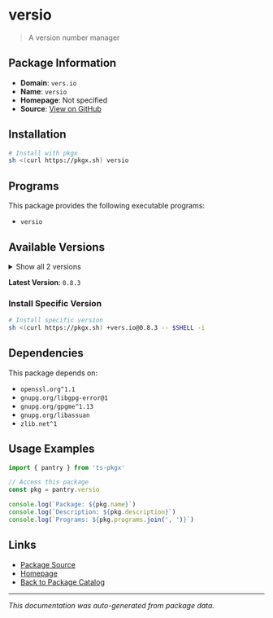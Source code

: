 # versio

> A version number manager

## Package Information

- **Domain**: `vers.io`
- **Name**: `versio`
- **Homepage**: Not specified
- **Source**: [View on GitHub](https://github.com/pkgxdev/pantry/tree/main/projects/crates.io/versio/package.yml)

## Installation

```bash
# Install with pkgx
sh <(curl https://pkgx.sh) versio
```

## Programs

This package provides the following executable programs:

- `versio`

## Available Versions

<details>
<summary>Show all 2 versions</summary>

- `0.8.3`, `0.7.6`

</details>

**Latest Version**: `0.8.3`

### Install Specific Version

```bash
# Install specific version
sh <(curl https://pkgx.sh) +vers.io@0.8.3 -- $SHELL -i
```

## Dependencies

This package depends on:

- `openssl.org^1.1`
- `gnupg.org/libgpg-error@1`
- `gnupg.org/gpgme^1.13`
- `gnupg.org/libassuan`
- `zlib.net^1`

## Usage Examples

```typescript
import { pantry } from 'ts-pkgx'

// Access this package
const pkg = pantry.versio

console.log(`Package: ${pkg.name}`)
console.log(`Description: ${pkg.description}`)
console.log(`Programs: ${pkg.programs.join(', ')}`)
```

## Links

- [Package Source](https://github.com/pkgxdev/pantry/tree/main/projects/crates.io/versio/package.yml)
- [Homepage](#)
- [Back to Package Catalog](../package-catalog.md)

---

*This documentation was auto-generated from package data.*
